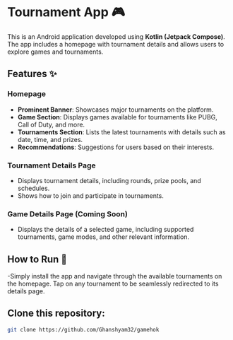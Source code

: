 # Tournament App 🎮

This is an Android application developed using **Kotlin (Jetpack Compose)**. The app includes a homepage with tournament details and allows users to explore games and tournaments.

## Features ✨

### Homepage
- **Prominent Banner**: Showcases major tournaments on the platform.
- **Game Section**: Displays games available for tournaments like PUBG, Call of Duty, and more.
- **Tournaments Section**: Lists the latest tournaments with details such as date, time, and prizes.
- **Recommendations**: Suggestions for users based on their interests.

### Tournament Details Page
- Displays tournament details, including rounds, prize pools, and schedules.
- Shows how to join and participate in tournaments.

### Game Details Page (Coming Soon)
- Displays the details of a selected game, including supported tournaments, game modes, and other relevant information.

## How to Run 🚀
-Simply install the app and navigate through the available tournaments on the homepage. Tap on any tournament to be seamlessly redirected to its details page.

## Clone this repository:
   ```bash
   git clone https://github.com/Ghanshyam32/gamehok
